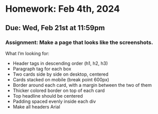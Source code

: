 # Homework: Feb 4th, 2024
## Due: Wed, Feb 21st at 11:59pm

### Assignment: Make a page that looks like the screenshots.

What I’m looking for:
- Header tags in descending order (h1, h2, h3)
- Paragraph tag for each box
- Two cards side by side on desktop, centered
- Cards stacked on mobile (break point 600px)
- Border around each card, with a margin between the two of them
- Thicker colored border on top of each card
- Top headline should be centered
- Padding spaced evenly inside each div
- Make all headers Arial

